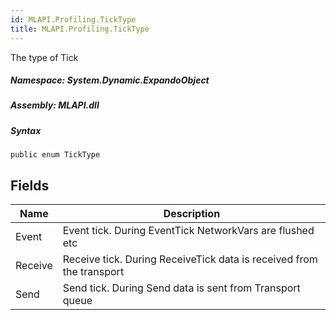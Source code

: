 ```yaml
---  
id: MLAPI.Profiling.TickType  
title: MLAPI.Profiling.TickType  
---
```


<div class="markdown level0 summary">

The type of Tick

</div>

<div class="markdown level0 conceptual">

</div>

##### **Namespace**: System.Dynamic.ExpandoObject

##### **Assembly**: MLAPI.dll

##### Syntax

    public enum TickType

## Fields

| Name    | Description                                                          |
|---------|----------------------------------------------------------------------|
| Event   | Event tick. During EventTick NetworkVars are flushed etc             |
| Receive | Receive tick. During ReceiveTick data is received from the transport |
| Send    | Send tick. During Send data is sent from Transport queue             |
